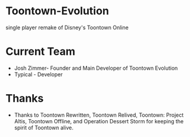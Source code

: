 # Toontown-Evolution
single player remake of Disney's Toontown Online

# Current Team
* Josh Zimmer- Founder and Main Developer of Toontown Evolution
* Typical - Developer

# Thanks
* Thanks to Toontown Rewritten, Toontown Relived, Toontown: Project Altis, Toontown Offline, and Operation Dessert Storm for keeping the spirit of Toontown alive.
